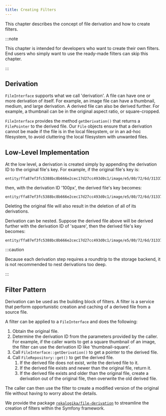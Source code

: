 ```yaml
---
title: Creating Filters
---
```


This chapter describes the concept of file derivation and how to create filters.

:::note

This chapter is intended for developers who want to create their own filters.
End users who simply want to use the ready-made filters can skip this chapter.

:::

## Derivation

`FileInterface` supports what we call 'derivation'. A file can have one or more
derivation of itself. For example, an image file can have a thumbnail, medium,
and large derivation. A derived file can also be derived further. For example, a
thumbnail can be in the original aspect ratio, or square-cropped.

`FileInterface` provides the method `getDerivation()` that returns a
`FilePointer` to the derived file. Our `File` objects ensure that a derivation
cannot be made if the file is in the local filesystem, or in an ad-hoc
filesystem, to avoid cluttering the local filesystem with unwanted files.

## Low-Level Implementation

At the low level, a derivation is created simply by appending the derivation ID
to the original file's key. For example, if the original file's key is:

```
entity/ffa87ef3fc5388bc8b666e2cec17d27cc493d0c1/image/e5/80/72/6d/31337
```

then, with the derivation ID '100px', the derived file's key becomes:

```
entity/ffa87ef3fc5388bc8b666e2cec17d27cc493d0c1/image/e5/80/72/6d/31337.d/100px
```

Deleting the original file will also result in the deletion of all of its
derivations.

Derivation can be nested. Suppose the derived file above will be derived further
with the derivation ID of 'square', then the derived file's key becomes:

```
entity/ffa87ef3fc5388bc8b666e2cec17d27cc493d0c1/image/e5/80/72/6d/31337.d/100px.d/square
```

:::caution

Because each derivation step requires a roundtrip to the storage backend, it is
not recommended to nest derivations too deep.

:::

## Filter Pattern

Derivation can be used as the building block of filters. A filter is a service
that perform opportunistic creation and caching of a derived file from a source
file.

A filter can be applied to a `FileInterface` and does the following:

1. Obtain the original file.
2. Determine the derivation ID from the parameters provided by the caller. For
   example, if the caller wants to get a square thumbnail of an image, the
   filter can use the derivation ID like 'thumbnail-square'.
3. Call `FileInterface::getDerivation()` to get a pointer to the derived file.
4. Call `FileRepository::get()` to get the derived file.
   1. If the derived file does not exist, write the derived file to it.
   2. If the derived file exists and newer than the original file, return it.
   3. If the derived file exists and older than the original file, create a
      derivation out of the original file, then overwrite the old derived file.

The caller can then use the filter to create a modified version of the original
file without having to worry about the details.

We provide the package
[`rekalogika/file-derivation`](../file-bundle/22-filter-development.md) to
streamline the creation of filters within the Symfony framework.